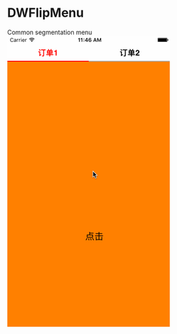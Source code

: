 # DWFlipMenu
Common segmentation menu
<img src="https://github.com/GoDaie/DWFlipMenu/blob/master/Gif/Flipgif.gif"/>  
